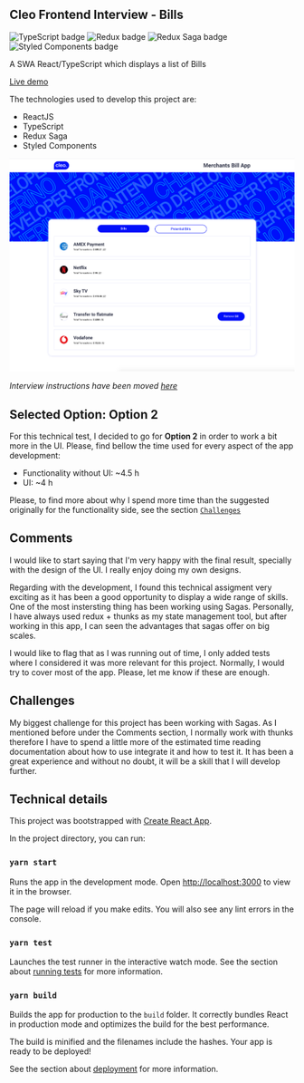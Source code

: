 ## Cleo Frontend Interview - Bills

![TypeScript badge](https://img.shields.io/badge/TypeScript-73.8%25-1081c1 "Typescript")
![Redux badge](https://img.shields.io/badge/Redux%20Toolkit-1.4.0-764abc "Redux")
![Redux Saga badge](https://img.shields.io/badge/Redux%20Toolkit-1.4.0-764abc "Redux Saga")
![Styled Components badge](https://img.shields.io/badge/Material%20UI-4.11.2-e433ea "Styled Components")

A SWA React/TypeScript which displays a list of Bills

[Live demo](http://cleo.cherino.me)

The technologies used to develop this project are:

* ReactJS
* TypeScript
* Redux Saga
* Styled Components

![Home page screenshot](home.png "Home Page")

*Interview instructions have been moved [here](./docs/instructions.md)*

## Selected Option: Option 2

For this technical test, I decided to go for **Option 2** in order to work a bit more in the UI. Please, find bellow the time used for every aspect of the app development:

* Functionality without UI: ~4.5 h
* UI: ~4 h

Please, to find more about why I spend more time than the suggested originally for the functionality side, see the section [`Challenges`](#markdown-header-challenges)

## Comments

I would like to start saying that I'm very happy with the final result, specially with the design of the UI. I really enjoy doing my own designs.

Regarding with the development, I found this technical assigment very exciting as it has been a good opportunity to display a wide range of skills.
One of the most instersting thing has been working using Sagas. Personally, I have always used redux + thunks as my state management tool, but after working in this app, I can seen the advantages that sagas offer on big scales.

I would like to flag that as I was running out of time, I only added tests where I considered it was more relevant for this project. Normally, I would try to cover most of the app. Please, let me know if these are enough.

## Challenges

My biggest challenge for this project has been working with Sagas.
As I mentioned before under the Comments section, I normally work with thunks therefore I have to spend a little more of the estimated time reading documentation about how to use integrate it and how to test it. It has been a great experience and without no doubt, it will be a skill that I will develop further.

## Technical details

This project was bootstrapped with [Create React App](https://github.com/facebook/create-react-app).

In the project directory, you can run:

### `yarn start`

Runs the app in the development mode.
Open [http://localhost:3000](http://localhost:3000) to view it in the browser.

The page will reload if you make edits.
You will also see any lint errors in the console.

### `yarn test`

Launches the test runner in the interactive watch mode.
See the section about [running tests](https://facebook.github.io/create-react-app/docs/running-tests) for more information.

### `yarn build`

Builds the app for production to the `build` folder.
It correctly bundles React in production mode and optimizes the build for the best performance.

The build is minified and the filenames include the hashes.
Your app is ready to be deployed!

See the section about [deployment](https://facebook.github.io/create-react-app/docs/deployment) for more information.
